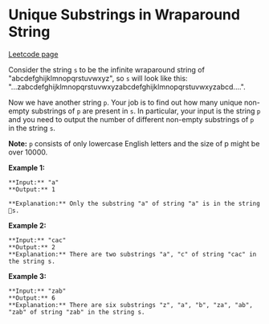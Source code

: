 # Unique Substrings in Wraparound String
[Leetcode page](https://leetcode.com/problems/unique-substrings-in-wraparound-string/description)

Consider the string `s` to be the infinite wraparound string of
"abcdefghijklmnopqrstuvwxyz", so `s` will look like this:
"...zabcdefghijklmnopqrstuvwxyzabcdefghijklmnopqrstuvwxyzabcd....".

Now we have another string `p`. Your job is to find out how many unique non-
empty substrings of `p` are present in `s`. In particular, your input is the
string `p` and you need to output the number of different non-empty substrings
of `p` in the string `s`.

**Note:** `p` consists of only lowercase English letters and the size of p
might be over 10000.

**Example 1:**  

    
    
    **Input:** "a"
    **Output:** 1
    
    **Explanation:** Only the substring "a" of string "a" is in the string s.
    

**Example 2:**  

    
    
    **Input:** "cac"
    **Output:** 2
    **Explanation:** There are two substrings "a", "c" of string "cac" in the string s.
    

**Example 3:**  

    
    
    **Input:** "zab"
    **Output:** 6
    **Explanation:** There are six substrings "z", "a", "b", "za", "ab", "zab" of string "zab" in the string s.
    

